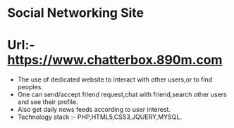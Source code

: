 # Social Networking Site
# Url:- https://www.chatterbox.890m.com
* The use of dedicated website to interact with other users,or to find peoples.
* One can send/accept friend request,chat with friend,search other users and see their profile.
* Also get daily news feeds according to user interest.
* Technology stack :- PHP,HTML5,CSS3,JQUERY,MYSQL.
